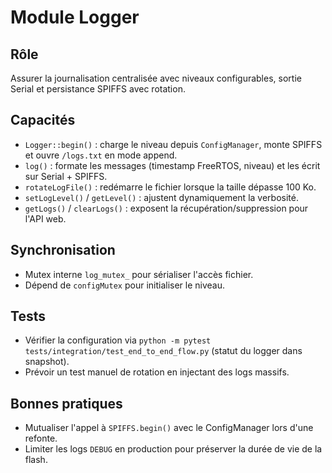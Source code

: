 # Module Logger

## Rôle
Assurer la journalisation centralisée avec niveaux configurables, sortie Serial et persistance SPIFFS avec rotation.

## Capacités
- `Logger::begin()` : charge le niveau depuis `ConfigManager`, monte SPIFFS et ouvre `/logs.txt` en mode append.
- `log()` : formate les messages (timestamp FreeRTOS, niveau) et les écrit sur Serial + SPIFFS.
- `rotateLogFile()` : redémarre le fichier lorsque la taille dépasse 100 Ko.
- `setLogLevel()` / `getLevel()` : ajustent dynamiquement la verbosité.
- `getLogs()` / `clearLogs()` : exposent la récupération/suppression pour l'API web.

## Synchronisation
- Mutex interne `log_mutex_` pour sérialiser l'accès fichier.
- Dépend de `configMutex` pour initialiser le niveau.

## Tests
- Vérifier la configuration via `python -m pytest tests/integration/test_end_to_end_flow.py` (statut du logger dans snapshot).
- Prévoir un test manuel de rotation en injectant des logs massifs.

## Bonnes pratiques
- Mutualiser l'appel à `SPIFFS.begin()` avec le ConfigManager lors d'une refonte.
- Limiter les logs `DEBUG` en production pour préserver la durée de vie de la flash.
